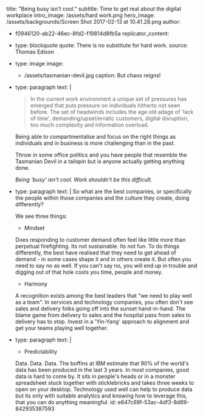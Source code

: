 title: "Being busy isn't cool."
subtitle: Time to get real about the digital workplace
intro_image: /assets/hard work.png
hero_image: /assets/backgrounds/Screen Shot 2017-02-13 at 10.41.28.png
author:
  - f0946120-ab22-46ec-8fd2-f19814d8fb5a
replicator_content:
  - 
    type: blockquote
    quote: There is no substitute for hard work.
    source: Thomas Edison
  - 
    type: image
    image:
      - /assets/tasmanian-devil.jpg
    caption: But chaos reigns!
  - 
    type: paragraph
    text: |
      > In the current work environment a unique set of pressures has emerged that puts pressure on individuals hitherto not seen before. The set of headwinds includes the age old adage of 'lack of time', demanding/upset/erratic customers, digital disruption, too much complexity and information overload.
      
      Being able to compartmentalise and focus on the right things as individuals and in business is more challenging than in the past.
      
      Throw in some office politics and you have people that resemble the Tasmanian Devil in a tailspin but is anyone actually getting anything done.
      
      *Being 'busy' isn't cool. Work shouldn't be this difficult.*
  - 
    type: paragraph
    text: |
      So what are the best companies, or specifically the people within those companies and the culture they create, doing differently?
      
      We see three things:
      
      + Mindset
      
      Does responding to customer demand often feel like little more than perpetual firefighting. Its not sustainable. Its not fun. To do things differently, the best have realised that they need to get ahead of demand - in some cases shape it and in others create it. But often you need to say no as well. If you can't say no, you will end up in trouble and digging out of that hole costs you time, people and money.
      
      + Harmony
      
      A recognition exists among the best leaders that "we need to play well as a team". In services and technology companies, you often don't see sales and delivery folks going off into the sunset hand-in-hand. The blame game from delivery to sales and the hospital pass from sales to delivery has to stop. Invest in a 'Yin-Yang' approach to alignment and get your teams playing well together.
  - 
    type: paragraph
    text: |
      + Predictability
      
      Data. Data. Data. The boffins at IBM estimate that 90% of the world's data has been produced in the last 3 years. In most companies, good data is hard to come by. It sits in people's heads or in a monster spreadsheet stuck together with sticklebricks and takes three weeks to open on your desktop. Technology used well can help to produce data but its only with suitable analytics and knowing how to leverage this, that you can do anything meaningful.
id: e647c69f-53ac-4df3-8d69-842935387593
